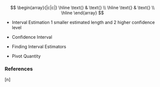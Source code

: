 $$
\begin{array}{|c|c|}
\hline
\text{} & \text{} \\
\hline
\text{} & \text{} \\
\hline
\end{array}
$$

* Interval Estimation
    1 smaller estimated length and 2 higher confidence level

* Confidence Interval
* Finding Interval Estimators
* Pivot Quantity
















### References

$\tag*{}\label{n} \text{[n] }$
